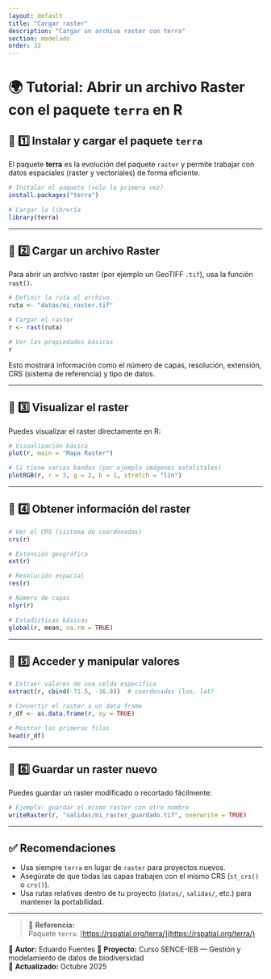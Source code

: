 ```yaml
---
layout: default
title: "Cargar raster"
description: "Cargar un archivo raster con terra"
section: modelado
order: 32
---
```


# 🌍 Tutorial: Abrir un archivo Raster con el paquete `terra` en R

## 🧩 1️⃣ Instalar y cargar el paquete `terra`

El paquete **terra** es la evolución del paquete `raster` y permite trabajar con datos espaciales (raster y vectoriales) de forma eficiente.

```r
# Instalar el paquete (solo la primera vez)
install.packages("terra")

# Cargar la librería
library(terra)
```

---

## 📂 2️⃣ Cargar un archivo Raster

Para abrir un archivo raster (por ejemplo un GeoTIFF `.tif`), usa la función `rast()`.

```r
# Definir la ruta al archivo
ruta <- "datos/mi_raster.tif"

# Cargar el raster
r <- rast(ruta)

# Ver las propiedades básicas
r
```

Esto mostrará información como el número de capas, resolución, extensión, CRS (sistema de referencia) y tipo de datos.

---

## 🧭 3️⃣ Visualizar el raster

Puedes visualizar el raster directamente en R:

```r
# Visualización básica
plot(r, main = "Mapa Raster")

# Si tiene varias bandas (por ejemplo imágenes satelitales)
plotRGB(r, r = 3, g = 2, b = 1, stretch = "lin")
```

---

## 🧠 4️⃣ Obtener información del raster

```r
# Ver el CRS (sistema de coordenadas)
crs(r)

# Extensión geográfica
ext(r)

# Resolución espacial
res(r)

# Número de capas
nlyr(r)

# Estadísticas básicas
global(r, mean, na.rm = TRUE)
```

---

## 🧮 5️⃣ Acceder y manipular valores

```r
# Extraer valores de una celda específica
extract(r, cbind(-71.5, -36.8))  # coordenadas (lon, lat)

# Convertir el raster a un data frame
r_df <- as.data.frame(r, xy = TRUE)

# Mostrar las primeras filas
head(r_df)
```

---

## 💾 6️⃣ Guardar un raster nuevo

Puedes guardar un raster modificado o recortado fácilmente:

```r
# Ejemplo: guardar el mismo raster con otro nombre
writeRaster(r, "salidas/mi_raster_guardado.tif", overwrite = TRUE)
```

---

## ✅ Recomendaciones

- Usa siempre `terra` en lugar de `raster` para proyectos nuevos.
- Asegúrate de que todas las capas trabajen con el mismo CRS (`st_crs()` o `crs()`).
- Usa rutas relativas dentro de tu proyecto (`datos/`, `salidas/`, etc.) para mantener la portabilidad.

---

> 📘 **Referencia:**  
> Paquete `terra`: [https://rspatial.org/terra/](https://rspatial.org/terra/)

📘 **Autor:** Eduardo Fuentes
🧩 **Proyecto:** Curso SENCE-IEB — Gestión y modelamiento de datos de biodiversidad  
📅 **Actualizado:** Octubre 2025 